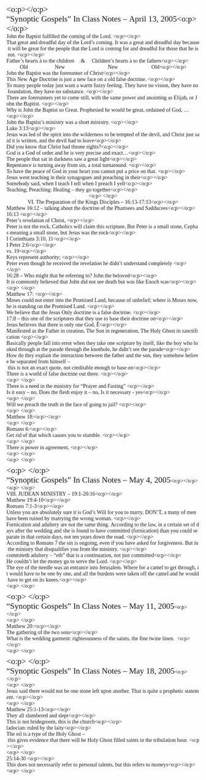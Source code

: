 <html xmlns:o="urn:schemas-microsoft-com:office:office" xmlns:w="urn:schemas-microsoft-com:office:word" xmlns="http://www.w3.org/TR/REC-html40"><head><meta http-equiv=Content-Type  content="text/html; charset=utf-8" ><title>VIII</title><!--[if gte mso 9]><xml><w:WordDocument><w:BrowserLevel>MicrosoftInternetExplorer4</w:BrowserLevel><w:DisplayHorizontalDrawingGridEvery>0</w:DisplayHorizontalDrawingGridEvery><w:DisplayVerticalDrawingGridEvery>2</w:DisplayVerticalDrawingGridEvery><w:DocumentKind>DocumentNotSpecified</w:DocumentKind><w:DrawingGridVerticalSpacing>7.8</w:DrawingGridVerticalSpacing><w:View>Web</w:View><w:Compatibility><w:DontGrowAutofit/><w:BalanceSingleByteDoubleByteWidth/><w:DoNotExpandShiftReturn/></w:Compatibility><w:Zoom>2</w:Zoom></w:WordDocument></xml><![endif]--><!--[if gte mso 9]><xml><w:LatentStyles DefLockedState="false"  DefUnhideWhenUsed="true"  DefSemiHidden="true"  DefQFormat="false"  DefPriority="99"  LatentStyleCount="156" ><w:LsdException Locked="false"  Priority="0"  SemiHidden="false"  UnhideWhenUsed="false"  QFormat="true"  Name="Normal" ></w:LsdException><w:LsdException Locked="false"  Priority="9"  SemiHidden="false"  UnhideWhenUsed="false"  QFormat="true"  Name="heading 1" ></w:LsdException><w:LsdException Locked="false"  Priority="9"  QFormat="true"  Name="heading 2" ></w:LsdException><w:LsdException Locked="false"  Priority="9"  QFormat="true"  Name="heading 3" ></w:LsdException><w:LsdException Locked="false"  Priority="9"  QFormat="true"  Name="heading 4" ></w:LsdException><w:LsdException Locked="false"  Priority="9"  QFormat="true"  Name="heading 5" ></w:LsdException><w:LsdException Locked="false"  Priority="9"  QFormat="true"  Name="heading 6" ></w:LsdException><w:LsdException Locked="false"  Priority="9"  QFormat="true"  Name="heading 7" ></w:LsdException><w:LsdException Locked="false"  Priority="9"  QFormat="true"  Name="heading 8" ></w:LsdException><w:LsdException Locked="false"  Priority="9"  QFormat="true"  Name="heading 9" ></w:LsdException><w:LsdException Locked="false"  Priority="0"  Name="index 1" ></w:LsdException><w:LsdException Locked="false"  Priority="0"  Name="index 2" ></w:LsdException><w:LsdException Locked="false"  Priority="0"  Name="index 3" ></w:LsdException><w:LsdException Locked="false"  Priority="0"  Name="index 4" ></w:LsdException><w:LsdException Locked="false"  Priority="0"  Name="index 5" ></w:LsdException><w:LsdException Locked="false"  Priority="0"  Name="index 6" ></w:LsdException><w:LsdException Locked="false"  Priority="0"  Name="index 7" ></w:LsdException><w:LsdException Locked="false"  Priority="0"  Name="index 8" ></w:LsdException><w:LsdException Locked="false"  Priority="0"  Name="index 9" ></w:LsdException><w:LsdException Locked="false"  Priority="39"  Name="toc 1" ></w:LsdException><w:LsdException Locked="false"  Priority="39"  Name="toc 2" ></w:LsdException><w:LsdException Locked="false"  Priority="39"  Name="toc 3" ></w:LsdException><w:LsdException Locked="false"  Priority="39"  Name="toc 4" ></w:LsdException><w:LsdException Locked="false"  Priority="39"  Name="toc 5" ></w:LsdException><w:LsdException Locked="false"  Priority="39"  Name="toc 6" ></w:LsdException><w:LsdException Locked="false"  Priority="39"  Name="toc 7" ></w:LsdException><w:LsdException Locked="false"  Priority="39"  Name="toc 8" ></w:LsdException><w:LsdException Locked="false"  Priority="39"  Name="toc 9" ></w:LsdException><w:LsdException Locked="false"  Priority="0"  Name="Normal Indent" ></w:LsdException><w:LsdException Locked="false"  Priority="0"  Name="footnote text" ></w:LsdException><w:LsdException Locked="false"  Priority="0"  Name="annotation text" ></w:LsdException><w:LsdException Locked="false"  Priority="0"  Name="header" ></w:LsdException><w:LsdException Locked="false"  Priority="0"  Name="footer" ></w:LsdException><w:LsdException Locked="false"  Priority="0"  Name="index heading" ></w:LsdException><w:LsdException Locked="false"  Priority="35"  QFormat="true"  Name="caption" ></w:LsdException><w:LsdException Locked="false"  Priority="0"  Name="table of figures" ></w:LsdException><w:LsdException Locked="false"  Priority="0"  Name="envelope address" ></w:LsdException><w:LsdException Locked="false"  Priority="0"  Name="envelope return" ></w:LsdException><w:LsdException Locked="false"  Priority="0"  Name="footnote reference" ></w:LsdException><w:LsdException Locked="false"  Priority="0"  Name="annotation reference" ></w:LsdException><w:LsdException Locked="false"  Priority="0"  Name="line number" ></w:LsdException><w:LsdException Locked="false"  Priority="0"  Name="page number" ></w:LsdException><w:LsdException Locked="false"  Priority="0"  Name="endnote reference" ></w:LsdException><w:LsdException Locked="false"  Priority="0"  Name="endnote text" ></w:LsdException><w:LsdException Locked="false"  Priority="0"  Name="table of authorities" ></w:LsdException><w:LsdException Locked="false"  Priority="0"  Name="macro" ></w:LsdException><w:LsdException Locked="false"  Priority="0"  Name="toa heading" ></w:LsdException><w:LsdException Locked="false"  Priority="0"  Name="List" ></w:LsdException><w:LsdException Locked="false"  Priority="0"  Name="List Bullet" ></w:LsdException><w:LsdException Locked="false"  Priority="0"  Name="List Number" ></w:LsdException><w:LsdException Locked="false"  Priority="0"  Name="List 2" ></w:LsdException><w:LsdException Locked="false"  Priority="0"  Name="List 3" ></w:LsdException><w:LsdException Locked="false"  Priority="0"  Name="List 4" ></w:LsdException><w:LsdException Locked="false"  Priority="0"  Name="List 5" ></w:LsdException><w:LsdException Locked="false"  Priority="0"  Name="List Bullet 2" ></w:LsdException><w:LsdException Locked="false"  Priority="0"  Name="List Bullet 3" ></w:LsdException><w:LsdException Locked="false"  Priority="0"  Name="List Bullet 4" ></w:LsdException><w:LsdException Locked="false"  Priority="0"  Name="List Bullet 5" ></w:LsdException><w:LsdException Locked="false"  Priority="0"  Name="List Number 2" ></w:LsdException><w:LsdException Locked="false"  Priority="0"  Name="List Number 3" ></w:LsdException><w:LsdException Locked="false"  Priority="0"  Name="List Number 4" ></w:LsdException><w:LsdException Locked="false"  Priority="0"  Name="List Number 5" ></w:LsdException><w:LsdException Locked="false"  Priority="10"  SemiHidden="false"  UnhideWhenUsed="false"  QFormat="true"  Name="Title" ></w:LsdException><w:LsdException Locked="false"  Priority="0"  Name="Closing" ></w:LsdException><w:LsdException Locked="false"  Priority="0"  Name="Signature" ></w:LsdException><w:LsdException Locked="false"  Priority="1"  Name="Default Paragraph Font" ></w:LsdException><w:LsdException Locked="false"  Priority="0"  Name="Body Text" ></w:LsdException><w:LsdException Locked="false"  Priority="0"  Name="Body Text Indent" ></w:LsdException><w:LsdException Locked="false"  Priority="0"  Name="List Continue" ></w:LsdException><w:LsdException Locked="false"  Priority="0"  Name="List Continue 2" ></w:LsdException><w:LsdException Locked="false"  Priority="0"  Name="List Continue 3" ></w:LsdException><w:LsdException Locked="false"  Priority="0"  Name="List Continue 4" ></w:LsdException><w:LsdException Locked="false"  Priority="0"  Name="List Continue 5" ></w:LsdException><w:LsdException Locked="false"  Priority="0"  Name="Message Header" ></w:LsdException><w:LsdException Locked="false"  Priority="11"  SemiHidden="false"  UnhideWhenUsed="false"  QFormat="true"  Name="Subtitle" ></w:LsdException><w:LsdException Locked="false"  Priority="0"  Name="Salutation" ></w:LsdException><w:LsdException Locked="false"  Priority="0"  Name="Date" ></w:LsdException><w:LsdException Locked="false"  Priority="0"  Name="Body Text First Indent" ></w:LsdException><w:LsdException Locked="false"  Priority="0"  Name="Body Text First Indent 2" ></w:LsdException><w:LsdException Locked="false"  Priority="0"  Name="Note Heading" ></w:LsdException><w:LsdException Locked="false"  Priority="0"  Name="Body Text 2" ></w:LsdException><w:LsdException Locked="false"  Priority="0"  Name="Body Text 3" ></w:LsdException><w:LsdException Locked="false"  Priority="0"  Name="Body Text Indent 2" ></w:LsdException><w:LsdException Locked="false"  Priority="0"  Name="Body Text Indent 3" ></w:LsdException><w:LsdException Locked="false"  Priority="0"  Name="Block Text" ></w:LsdException><w:LsdException Locked="false"  Priority="0"  Name="Hyperlink" ></w:LsdException><w:LsdException Locked="false"  Priority="0"  Name="FollowedHyperlink" ></w:LsdException><w:LsdException Locked="false"  Priority="22"  SemiHidden="false"  UnhideWhenUsed="false"  QFormat="true"  Name="Strong" ></w:LsdException><w:LsdException Locked="false"  Priority="20"  SemiHidden="false"  UnhideWhenUsed="false"  QFormat="true"  Name="Emphasis" ></w:LsdException><w:LsdException Locked="false"  Priority="0"  Name="Document Map" ></w:LsdException><w:LsdException Locked="false"  Priority="0"  Name="Plain Text" ></w:LsdException><w:LsdException Locked="false"  Priority="0"  Name="E-mail Signature" ></w:LsdException><w:LsdException Locked="false"  Priority="0"  Name="Normal (Web)" ></w:LsdException><w:LsdException Locked="false"  Priority="0"  Name="HTML Acronym" ></w:LsdException><w:LsdException Locked="false"  Priority="0"  Name="HTML Address" ></w:LsdException><w:LsdException Locked="false"  Priority="0"  Name="HTML Cite" ></w:LsdException><w:LsdException Locked="false"  Priority="0"  Name="HTML Code" ></w:LsdException><w:LsdException Locked="false"  Priority="0"  Name="HTML Definition" ></w:LsdException><w:LsdException Locked="false"  Priority="0"  Name="HTML Keyboard" ></w:LsdException><w:LsdException Locked="false"  Priority="0"  Name="HTML Preformatted" ></w:LsdException><w:LsdException Locked="false"  Priority="0"  Name="HTML Sample" ></w:LsdException><w:LsdException Locked="false"  Priority="0"  Name="HTML Typewriter" ></w:LsdException><w:LsdException Locked="false"  Priority="0"  Name="HTML Variable" ></w:LsdException><w:LsdException Locked="false"  Priority="99"  Name="Normal Table" ></w:LsdException><w:LsdException Locked="false"  Priority="0"  Name="annotation subject" ></w:LsdException><w:LsdException Locked="false"  Priority="99"  Name="No List" ></w:LsdException><w:LsdException Locked="false"  Priority="0"  Name="Balloon Text" ></w:LsdException></w:LatentStyles></xml><![endif]--><style>
@font-face{
font-family:"Times New Roman";
}

@font-face{
font-family:"宋体";
}

@font-face{
font-family:"Wingdings";
}

@font-face{
font-family:"Lydian BT";
}

@list l0:level1{
mso-level-number-format:bullet;
mso-level-suffix:tab;
mso-level-text:"";
mso-level-tab-stop:18.0000pt;
mso-level-number-position:left;
margin-left:18.0000pt; text-indent:-18.0000pt; margin-bottom:0pt; margin-top:0pt; font-family:'Wingdings'; }

@list l1:level1{
mso-level-number-format:bullet;
mso-level-suffix:tab;
mso-level-text:"";
mso-level-tab-stop:39.0000pt;
mso-level-number-position:left;
margin-left:39.0000pt; text-indent:-18.0000pt; margin-bottom:0pt; margin-top:0pt; font-family:'Wingdings'; }

@list l2:level1{
mso-level-number-format:bullet;
mso-level-suffix:tab;
mso-level-text:"";
mso-level-tab-stop:60.0000pt;
mso-level-number-position:left;
margin-left:60.0000pt; text-indent:-18.0000pt; margin-bottom:0pt; margin-top:0pt; font-family:'Wingdings'; }

@list l3:level1{
mso-level-number-format:bullet;
mso-level-suffix:tab;
mso-level-text:"";
mso-level-tab-stop:81.0000pt;
mso-level-number-position:left;
margin-left:81.0000pt; text-indent:-18.0000pt; margin-bottom:0pt; margin-top:0pt; font-family:'Wingdings'; }

@list l4:level1{
mso-level-number-format:bullet;
mso-level-suffix:tab;
mso-level-text:"";
mso-level-tab-stop:102.0000pt;
mso-level-number-position:left;
margin-left:102.0000pt; text-indent:-18.0000pt; margin-bottom:0pt; margin-top:0pt; font-family:'Wingdings'; }

@list l5:level1{
mso-level-number-format:decimal;
mso-level-suffix:tab;
mso-level-text:"%1.";
mso-level-tab-stop:18.0000pt;
mso-level-number-position:left;
margin-left:18.0000pt; text-indent:-18.0000pt; margin-bottom:0pt; margin-top:0pt; font-family:'Times New Roman'; }

@list l6:level1{
mso-level-number-format:decimal;
mso-level-suffix:tab;
mso-level-text:"%1.";
mso-level-tab-stop:39.0000pt;
mso-level-number-position:left;
margin-left:39.0000pt; text-indent:-18.0000pt; margin-bottom:0pt; margin-top:0pt; font-family:'Times New Roman'; }

@list l7:level1{
mso-level-number-format:decimal;
mso-level-suffix:tab;
mso-level-text:"%1.";
mso-level-tab-stop:60.0000pt;
mso-level-number-position:left;
margin-left:60.0000pt; text-indent:-18.0000pt; margin-bottom:0pt; margin-top:0pt; font-family:'Times New Roman'; }

@list l8:level1{
mso-level-number-format:decimal;
mso-level-suffix:tab;
mso-level-text:"%1.";
mso-level-tab-stop:81.0000pt;
mso-level-number-position:left;
margin-left:81.0000pt; text-indent:-18.0000pt; margin-bottom:0pt; margin-top:0pt; font-family:'Times New Roman'; }

@list l9:level1{
mso-level-number-format:decimal;
mso-level-suffix:tab;
mso-level-text:"%1.";
mso-level-tab-stop:102.0000pt;
mso-level-number-position:left;
margin-left:102.0000pt; text-indent:-18.0000pt; margin-bottom:0pt; margin-top:0pt; font-family:'Times New Roman'; }

p.p0{
margin:0pt;
margin-bottom:0.0001pt;
margin-bottom:0pt;
margin-top:0pt;
layout-grid-mode:char; word-break:simple;
vertical-align:;
font-family:'Times New Roman'; }

span.10{
font-family:'Times New Roman'; }
@page{mso-page-border-surround-header:no;
	mso-page-border-surround-footer:no;}@page Section0{
margin-top:72.0000pt;
margin-bottom:72.0000pt;
margin-left:90.0000pt;
margin-right:90.0000pt;
size:612.0000pt 792.0000pt;
}
div.Section0{page:Section0;}</style></head><body style="tab-interval:36pt; " ><!--StartFragment--><div class="Section0" ><p class=p0  style="margin-bottom:0pt; margin-top:0pt; " ><img width="820"  height="7"  src="in class notes 2.files/in class notes 20.png" ><span style="mso-spacerun:'yes'; font-size:16.0000pt; font-family:'Lydian BT'; " ><o:p></o:p></span></p><p class=p0  style="margin-bottom:0pt; margin-top:0pt; " ><span style="mso-spacerun:'yes'; font-size:16.0000pt; font-family:'Lydian BT'; " >&#8220;Synoptic&nbsp;Gospels&#8221;&nbsp;In&nbsp;Class&nbsp;Notes&nbsp;&#8211;&nbsp;April&nbsp;13,&nbsp;2005</span><span style="mso-spacerun:'yes'; font-size:16.0000pt; font-family:'Lydian BT'; " ><o:p></o:p></span></p><p class=p0  style="margin-bottom:0pt; margin-top:0pt; " ><span style="mso-spacerun:'yes'; font-family:'Times New Roman'; " >John&nbsp;the&nbsp;Baptist&nbsp;fulfilled&nbsp;the&nbsp;coming&nbsp;of&nbsp;the&nbsp;Lord.&nbsp;</span><span style="mso-spacerun:'yes'; font-family:'Times New Roman'; " ><o:p></o:p></span></p><p class=p0  style="margin-bottom:0pt; margin-top:0pt; " ><span style="mso-spacerun:'yes'; font-family:'Times New Roman'; " >That&nbsp;great&nbsp;and&nbsp;dreadful&nbsp;day&nbsp;of&nbsp;the&nbsp;Lord&#8217;s&nbsp;coming.&nbsp;It&nbsp;was&nbsp;a&nbsp;great&nbsp;and&nbsp;dreadful&nbsp;day&nbsp;because&nbsp;it&nbsp;will&nbsp;be&nbsp;great&nbsp;for&nbsp;the&nbsp;people&nbsp;that&nbsp;the&nbsp;Lord&nbsp;is&nbsp;coming&nbsp;for&nbsp;and&nbsp;dreadful&nbsp;for&nbsp;those&nbsp;that&nbsp;he&nbsp;is&nbsp;not.&nbsp;</span><span style="mso-spacerun:'yes'; font-family:'Times New Roman'; " ><o:p></o:p></span></p><p class=p0  style="margin-bottom:0pt; margin-top:0pt; " ><span style="mso-spacerun:'yes'; font-family:'Times New Roman'; " >Father&#8217;s&nbsp;hearts&nbsp;&#224;&nbsp;to&nbsp;the&nbsp;children&nbsp;&nbsp;&nbsp;&nbsp;&nbsp;&&nbsp;&nbsp;&nbsp;&nbsp;&nbsp;Children&#8217;s&nbsp;hearts&nbsp;&#224;&nbsp;to&nbsp;the&nbsp;fathers</span><span style="mso-spacerun:'yes'; font-family:'Times New Roman'; " ><o:p></o:p></span></p><p class=p0  style="margin-bottom:0pt; margin-top:0pt; " ><span style="mso-spacerun:'yes'; font-family:'Times New Roman'; " >&nbsp;&nbsp;&nbsp;&nbsp;&nbsp;&nbsp;&nbsp;&nbsp;&nbsp;&nbsp;Old&nbsp;&nbsp;&nbsp;&nbsp;&nbsp;&nbsp;&nbsp;&nbsp;&nbsp;&nbsp;&nbsp;&nbsp;&nbsp;&nbsp;&nbsp;&nbsp;&nbsp;&nbsp;&nbsp;&nbsp;New&nbsp;&nbsp;&nbsp;&nbsp;&nbsp;&nbsp;&nbsp;&nbsp;&nbsp;&nbsp;&nbsp;&nbsp;&nbsp;&nbsp;&nbsp;&nbsp;&nbsp;&nbsp;&nbsp;&nbsp;&nbsp;&nbsp;&nbsp;&nbsp;&nbsp;&nbsp;&nbsp;&nbsp;&nbsp;&nbsp;&nbsp;&nbsp;New&nbsp;&nbsp;&nbsp;&nbsp;&nbsp;&nbsp;&nbsp;&nbsp;&nbsp;&nbsp;&nbsp;&nbsp;&nbsp;&nbsp;&nbsp;&nbsp;&nbsp;&nbsp;&nbsp;&nbsp;&nbsp;&nbsp;&nbsp;&nbsp;&nbsp;Old</span><span style="mso-spacerun:'yes'; font-family:'Times New Roman'; " ><o:p></o:p></span></p><p class=p0  style="margin-bottom:0pt; margin-top:0pt; " ><span style="mso-spacerun:'yes'; font-family:'Times New Roman'; " >John&nbsp;the&nbsp;Baptist&nbsp;was&nbsp;the&nbsp;forerunner&nbsp;of&nbsp;Christ</span><span style="mso-spacerun:'yes'; font-family:'Times New Roman'; " ><o:p></o:p></span></p><p class=p0  style="margin-bottom:0pt; margin-top:0pt; " ><span style="mso-spacerun:'yes'; font-family:'Times New Roman'; " >This&nbsp;New&nbsp;Age&nbsp;Doctrine&nbsp;is&nbsp;just&nbsp;a&nbsp;new&nbsp;face&nbsp;on&nbsp;a&nbsp;old&nbsp;false&nbsp;doctrine.&nbsp;</span><span style="mso-spacerun:'yes'; font-family:'Times New Roman'; " ><o:p></o:p></span></p><p class=p0  style="margin-bottom:0pt; margin-top:0pt; " ><span style="mso-spacerun:'yes'; font-family:'Times New Roman'; " >To&nbsp;many&nbsp;people&nbsp;today&nbsp;just&nbsp;want&nbsp;a&nbsp;warm&nbsp;fuzzy&nbsp;feeling.&nbsp;They&nbsp;have&nbsp;no&nbsp;vision,&nbsp;they&nbsp;have&nbsp;no&nbsp;foundation,&nbsp;they&nbsp;have&nbsp;no&nbsp;substance.&nbsp;</span><span style="mso-spacerun:'yes'; font-family:'Times New Roman'; " ><o:p></o:p></span></p><p class=p0  style="margin-bottom:0pt; margin-top:0pt; " ><span style="mso-spacerun:'yes'; font-family:'Times New Roman'; " >There&nbsp;are&nbsp;forerunners&nbsp;yet&nbsp;to&nbsp;come&nbsp;still,&nbsp;with&nbsp;the&nbsp;same&nbsp;power&nbsp;and&nbsp;anointing&nbsp;as&nbsp;Elijah,&nbsp;or&nbsp;John&nbsp;the&nbsp;Baptist.&nbsp;</span><span style="mso-spacerun:'yes'; font-family:'Times New Roman'; " ><o:p></o:p></span></p><p class=p0  style="margin-bottom:0pt; margin-top:0pt; " ><span style="mso-spacerun:'yes'; font-family:'Times New Roman'; " >Why&nbsp;is&nbsp;John&nbsp;the&nbsp;Baptist&nbsp;so&nbsp;Great.&nbsp;Prophesied&nbsp;he&nbsp;would&nbsp;be&nbsp;great,&nbsp;ordained&nbsp;of&nbsp;God,&nbsp;&#8230;</span><span style="mso-spacerun:'yes'; font-family:'Times New Roman'; " ><o:p></o:p></span></p><p class=p0  style="margin-bottom:0pt; margin-top:0pt; " ><span style="mso-spacerun:'yes'; font-family:'Times New Roman'; " >John&nbsp;the&nbsp;Baptist&#8217;s&nbsp;ministry&nbsp;was&nbsp;a&nbsp;short&nbsp;ministry.&nbsp;</span><span style="mso-spacerun:'yes'; font-family:'Times New Roman'; " ><o:p></o:p></span></p><p class=p0  style="margin-bottom:0pt; margin-top:0pt; " ><span style="mso-spacerun:'yes'; font-family:'Times New Roman'; " >Luke&nbsp;3:13</span><span style="mso-spacerun:'yes'; font-family:'Times New Roman'; " ><o:p></o:p></span></p><p class=p0  style="margin-bottom:0pt; margin-top:0pt; " ><span style="mso-spacerun:'yes'; font-family:'Times New Roman'; " >Jesus&nbsp;was&nbsp;led&nbsp;of&nbsp;the&nbsp;spirit&nbsp;into&nbsp;the&nbsp;wilderness&nbsp;to&nbsp;be&nbsp;tempted&nbsp;of&nbsp;the&nbsp;devil,&nbsp;and&nbsp;Christ&nbsp;just&nbsp;said&nbsp;it&nbsp;is&nbsp;written,&nbsp;and&nbsp;the&nbsp;devil&nbsp;had&nbsp;to&nbsp;leave</span><span style="mso-spacerun:'yes'; font-family:'Times New Roman'; " ><o:p></o:p></span></p><p class=p0  style="margin-bottom:0pt; margin-top:0pt; " ><span style="mso-spacerun:'yes'; font-family:'Times New Roman'; " >Did&nbsp;you&nbsp;know&nbsp;that&nbsp;Christ&nbsp;had&nbsp;throne&nbsp;rights?</span><span style="mso-spacerun:'yes'; font-family:'Times New Roman'; " ><o:p></o:p></span></p><p class=p0  style="margin-bottom:0pt; margin-top:0pt; " ><span style="mso-spacerun:'yes'; font-family:'Times New Roman'; " >God&nbsp;is&nbsp;a&nbsp;God&nbsp;of&nbsp;order&nbsp;and&nbsp;he&nbsp;is&nbsp;very&nbsp;precise&nbsp;and&nbsp;exact&#8230;</span><span style="mso-spacerun:'yes'; font-family:'Times New Roman'; " ><o:p></o:p></span></p><p class=p0  style="margin-bottom:0pt; margin-top:0pt; " ><span style="mso-spacerun:'yes'; font-family:'Times New Roman'; " >The&nbsp;people&nbsp;that&nbsp;sat&nbsp;in&nbsp;darkness&nbsp;saw&nbsp;a&nbsp;great&nbsp;light</span><span style="mso-spacerun:'yes'; font-family:'Times New Roman'; " ><o:p></o:p></span></p><p class=p0  style="margin-bottom:0pt; margin-top:0pt; " ><span style="mso-spacerun:'yes'; font-family:'Times New Roman'; " >Repentance&nbsp;is&nbsp;turning&nbsp;away&nbsp;from&nbsp;sin,&nbsp;a&nbsp;total&nbsp;turnaround.&nbsp;</span><span style="mso-spacerun:'yes'; font-family:'Times New Roman'; " ><o:p></o:p></span></p><p class=p0  style="margin-bottom:0pt; margin-top:0pt; " ><span style="mso-spacerun:'yes'; font-family:'Times New Roman'; " >To&nbsp;have&nbsp;the&nbsp;peace&nbsp;of&nbsp;God&nbsp;in&nbsp;your&nbsp;heart&nbsp;you&nbsp;cannot&nbsp;put&nbsp;a&nbsp;price&nbsp;on&nbsp;that.&nbsp;</span><span style="mso-spacerun:'yes'; font-family:'Times New Roman'; " ><o:p></o:p></span></p><p class=p0  style="margin-bottom:0pt; margin-top:0pt; " ><span style="mso-spacerun:'yes'; font-family:'Times New Roman'; " >Jesus&nbsp;went&nbsp;teaching&nbsp;in&nbsp;their&nbsp;synagogues&nbsp;and&nbsp;preaching&nbsp;in&nbsp;their</span><span style="mso-spacerun:'yes'; font-family:'Times New Roman'; " ><o:p></o:p></span></p><p class=p0  style="margin-bottom:0pt; margin-top:0pt; " ><span style="mso-spacerun:'yes'; font-family:'Times New Roman'; " >Somebody&nbsp;said,&nbsp;when&nbsp;I&nbsp;teach&nbsp;I&nbsp;tell&nbsp;when&nbsp;I&nbsp;preach&nbsp;I&nbsp;yell</span><span style="mso-spacerun:'yes'; font-family:'Times New Roman'; " ><o:p></o:p></span></p><p class=p0  style="margin-bottom:0pt; margin-top:0pt; " ><span style="mso-spacerun:'yes'; font-family:'Times New Roman'; " >Teaching;&nbsp;Preaching:&nbsp;Healing&nbsp;&#8211;&nbsp;they&nbsp;go&nbsp;together</span><span style="mso-spacerun:'yes'; font-family:'Times New Roman'; " ><o:p></o:p></span></p><p class=p0  style="margin-bottom:0pt; margin-top:0pt; text-align:center; " ><span style="mso-spacerun:'yes'; font-family:'Times New Roman'; " ><o:p>&nbsp;</o:p></span></p><p class=p0  style="margin-bottom:0pt; margin-top:0pt; text-align:center; " ><span style="mso-spacerun:'yes'; font-family:'Times New Roman'; " >VI.&nbsp;The&nbsp;Preparation&nbsp;of&nbsp;the&nbsp;Kings&nbsp;Disciples&nbsp;&#8211;&nbsp;16:13-17:13</span><span style="mso-spacerun:'yes'; font-family:'Times New Roman'; " ><o:p></o:p></span></p><p class=p0  style="margin-bottom:0pt; margin-top:0pt; " ><span style="mso-spacerun:'yes'; font-family:'Times New Roman'; " >Matthew&nbsp;16:12&nbsp;&#8211;&nbsp;talking&nbsp;about&nbsp;the&nbsp;doctrine&nbsp;of&nbsp;the&nbsp;Pharisees&nbsp;and&nbsp;Sadducees</span><span style="mso-spacerun:'yes'; font-family:'Times New Roman'; " ><o:p></o:p></span></p><p class=p0  style="margin-bottom:0pt; margin-top:0pt; " ><span style="mso-spacerun:'yes'; font-family:'Times New Roman'; " >16:13&nbsp;</span><span style="mso-spacerun:'yes'; font-family:'Times New Roman'; " ><o:p></o:p></span></p><p class=p0  style="margin-bottom:0pt; margin-top:0pt; " ><span style="mso-spacerun:'yes'; font-family:'Times New Roman'; " >Peter&#8217;s&nbsp;revelation&nbsp;of&nbsp;Christ,&nbsp;</span><span style="mso-spacerun:'yes'; font-family:'Times New Roman'; " ><o:p></o:p></span></p><p class=p0  style="margin-bottom:0pt; margin-top:0pt; " ><span style="mso-spacerun:'yes'; font-family:'Times New Roman'; " >Peter&nbsp;is&nbsp;not&nbsp;the&nbsp;rock,&nbsp;Catholics&nbsp;will&nbsp;claim&nbsp;this&nbsp;scripture,&nbsp;But&nbsp;Peter&nbsp;is&nbsp;a&nbsp;small&nbsp;stone,&nbsp;Cephas&nbsp;meaning&nbsp;a&nbsp;small&nbsp;stone,&nbsp;but&nbsp;Jesus&nbsp;was&nbsp;the&nbsp;rock</span><span style="mso-spacerun:'yes'; font-family:'Times New Roman'; " ><o:p></o:p></span></p><p class=p0  style="margin-bottom:0pt; margin-top:0pt; " ><span style="mso-spacerun:'yes'; font-family:'Times New Roman'; " >I&nbsp;Corinthians&nbsp;3:10,&nbsp;11</span><span style="mso-spacerun:'yes'; font-family:'Times New Roman'; " ><o:p></o:p></span></p><p class=p0  style="margin-bottom:0pt; margin-top:0pt; " ><span style="mso-spacerun:'yes'; font-family:'Times New Roman'; " >I&nbsp;Peter&nbsp;2:6</span><span style="mso-spacerun:'yes'; font-family:'Times New Roman'; " ><o:p></o:p></span></p><p class=p0  style="margin-bottom:0pt; margin-top:0pt; " ><span style="mso-spacerun:'yes'; font-family:'Times New Roman'; " >vs.&nbsp;19</span><span style="mso-spacerun:'yes'; font-family:'Times New Roman'; " ><o:p></o:p></span></p><p class=p0  style="margin-bottom:0pt; margin-top:0pt; " ><span style="mso-spacerun:'yes'; font-family:'Times New Roman'; " >Keys&nbsp;represent&nbsp;authority;&nbsp;</span><span style="mso-spacerun:'yes'; font-family:'Times New Roman'; " ><o:p></o:p></span></p><p class=p0  style="margin-bottom:0pt; margin-top:0pt; " ><span style="mso-spacerun:'yes'; font-family:'Times New Roman'; " >Peter&nbsp;even&nbsp;though&nbsp;he&nbsp;received&nbsp;the&nbsp;revelation&nbsp;he&nbsp;didn&#8217;t&nbsp;understand&nbsp;completely&nbsp;</span><span style="mso-spacerun:'yes'; font-family:'Times New Roman'; " ><o:p></o:p></span></p><p class=p0  style="margin-bottom:0pt; margin-top:0pt; " ><span style="mso-spacerun:'yes'; font-family:'Times New Roman'; " >16:28&nbsp;&#8211;&nbsp;Who&nbsp;might&nbsp;that&nbsp;be&nbsp;referring&nbsp;to?&nbsp;John&nbsp;the&nbsp;beloved</span><span style="mso-spacerun:'yes'; font-family:'Times New Roman'; " ><o:p></o:p></span></p><p class=p0  style="margin-bottom:0pt; margin-top:0pt; " ><span style="mso-spacerun:'yes'; font-family:'Times New Roman'; " >It&nbsp;is&nbsp;commonly&nbsp;believed&nbsp;that&nbsp;John&nbsp;did&nbsp;not&nbsp;see&nbsp;death&nbsp;but&nbsp;was&nbsp;like&nbsp;Enoch&nbsp;was</span><span style="mso-spacerun:'yes'; font-family:'Times New Roman'; " ><o:p></o:p></span></p><p class=p0  style="margin-bottom:0pt; margin-top:0pt; " ><span style="mso-spacerun:'yes'; font-family:'Times New Roman'; " ><o:p>&nbsp;</o:p></span></p><p class=p0  style="margin-bottom:0pt; margin-top:0pt; " ><span style="mso-spacerun:'yes'; font-family:'Times New Roman'; " >Matthew&nbsp;17:&nbsp;</span><span style="mso-spacerun:'yes'; font-family:'Times New Roman'; " ><o:p></o:p></span></p><p class=p0  style="margin-bottom:0pt; margin-top:0pt; " ><span style="mso-spacerun:'yes'; font-family:'Times New Roman'; " >Moses&nbsp;could&nbsp;not&nbsp;enter&nbsp;into&nbsp;the&nbsp;Promised&nbsp;Land,&nbsp;because&nbsp;of&nbsp;unbelief;&nbsp;where&nbsp;is&nbsp;Moses&nbsp;now,&nbsp;he&nbsp;is&nbsp;standing&nbsp;on&nbsp;the&nbsp;Promised&nbsp;Land.&nbsp;</span><span style="mso-spacerun:'yes'; font-family:'Times New Roman'; " ><o:p></o:p></span></p><p class=p0  style="margin-bottom:0pt; margin-top:0pt; " ><span style="mso-spacerun:'yes'; font-family:'Times New Roman'; " >We&nbsp;believe&nbsp;that&nbsp;the&nbsp;Jesus&nbsp;Only&nbsp;doctrine&nbsp;is&nbsp;a&nbsp;false&nbsp;doctrine.&nbsp;</span><span style="mso-spacerun:'yes'; font-family:'Times New Roman'; " ><o:p></o:p></span></p><p class=p0  style="margin-bottom:0pt; margin-top:0pt; " ><span style="mso-spacerun:'yes'; font-family:'Times New Roman'; " >17:8&nbsp;&#8211;&nbsp;this&nbsp;one&nbsp;of&nbsp;the&nbsp;scriptures&nbsp;that&nbsp;they&nbsp;use&nbsp;to&nbsp;base&nbsp;their&nbsp;doctrine&nbsp;on</span><span style="mso-spacerun:'yes'; font-family:'Times New Roman'; " ><o:p></o:p></span></p><p class=p0  style="margin-bottom:0pt; margin-top:0pt; " ><span style="mso-spacerun:'yes'; font-family:'Times New Roman'; " >Jesus&nbsp;believes&nbsp;that&nbsp;there&nbsp;is&nbsp;only&nbsp;one&nbsp;God,&nbsp;</span><span style="mso-spacerun:'yes'; font-family:'Wingdings'; " >&#202;</span><span style="mso-spacerun:'yes'; font-family:'Times New Roman'; " ><o:p></o:p></span></p><p class=p0  style="margin-bottom:0pt; margin-top:0pt; " ><span style="mso-spacerun:'yes'; font-family:'Times New Roman'; " >Manifested&nbsp;as&nbsp;the&nbsp;Father&nbsp;in&nbsp;creation,&nbsp;The&nbsp;Son&nbsp;in&nbsp;regeneration,&nbsp;The&nbsp;Holy&nbsp;Ghost&nbsp;in&nbsp;sanctification&nbsp;</span><span style="mso-spacerun:'yes'; font-family:'Times New Roman'; " ><o:p></o:p></span></p><p class=p0  style="margin-bottom:0pt; margin-top:0pt; " ><span style="mso-spacerun:'yes'; font-family:'Times New Roman'; " >Basically&nbsp;people&nbsp;fall&nbsp;into&nbsp;error&nbsp;when&nbsp;they&nbsp;take&nbsp;one&nbsp;scripture&nbsp;by&nbsp;itself,&nbsp;like&nbsp;the&nbsp;boy&nbsp;who&nbsp;looked&nbsp;through&nbsp;at&nbsp;the&nbsp;parade&nbsp;through&nbsp;the&nbsp;knothole,&nbsp;he&nbsp;didn&#8217;t&nbsp;see&nbsp;the&nbsp;parade</span><span style="mso-spacerun:'yes'; font-family:'Times New Roman'; " ><o:p></o:p></span></p><p class=p0  style="margin-bottom:0pt; margin-top:0pt; " ><span style="mso-spacerun:'yes'; font-family:'Times New Roman'; " >How&nbsp;do&nbsp;they&nbsp;explain&nbsp;the&nbsp;interaction&nbsp;between&nbsp;the&nbsp;father&nbsp;and&nbsp;the&nbsp;son,&nbsp;they&nbsp;somehow&nbsp;believe&nbsp;he&nbsp;separated&nbsp;from&nbsp;himself&nbsp;&#8211;&nbsp;this&nbsp;is&nbsp;not&nbsp;an&nbsp;exact&nbsp;quote,&nbsp;not&nbsp;creditable&nbsp;enough&nbsp;to&nbsp;base&nbsp;on</span><span style="mso-spacerun:'yes'; font-family:'Times New Roman'; " ><o:p></o:p></span></p><p class=p0  style="margin-bottom:0pt; margin-top:0pt; " ><span style="mso-spacerun:'yes'; font-family:'Times New Roman'; " >There&nbsp;is&nbsp;a&nbsp;world&nbsp;of&nbsp;false&nbsp;doctrine&nbsp;out&nbsp;there.&nbsp;</span><span style="mso-spacerun:'yes'; font-family:'Times New Roman'; " ><o:p></o:p></span></p><p class=p0  style="margin-bottom:0pt; margin-top:0pt; " ><span style="mso-spacerun:'yes'; font-family:'Times New Roman'; " ><o:p>&nbsp;</o:p></span></p><p class=p0  style="margin-bottom:0pt; margin-top:0pt; " ><span style="mso-spacerun:'yes'; font-family:'Times New Roman'; " >There&nbsp;is&nbsp;a&nbsp;need&nbsp;in&nbsp;the&nbsp;ministry&nbsp;for&nbsp;&#8220;Prayer&nbsp;and&nbsp;Fasting&#8221;&nbsp;</span><span style="mso-spacerun:'yes'; font-family:'Times New Roman'; " ><o:p></o:p></span></p><p class=p0  style="margin-bottom:0pt; margin-top:0pt; " ><span style="mso-spacerun:'yes'; font-family:'Times New Roman'; " >Is&nbsp;it&nbsp;easy&nbsp;&#8211;&nbsp;no,&nbsp;Does&nbsp;the&nbsp;flesh&nbsp;enjoy&nbsp;it&nbsp;&#8211;&nbsp;no,&nbsp;Is&nbsp;it&nbsp;necessary&nbsp;-&nbsp;yes</span><span style="mso-spacerun:'yes'; font-family:'Times New Roman'; " ><o:p></o:p></span></p><p class=p0  style="margin-bottom:0pt; margin-top:0pt; " ><span style="mso-spacerun:'yes'; font-family:'Times New Roman'; " ><o:p>&nbsp;</o:p></span></p><p class=p0  style="margin-bottom:0pt; margin-top:0pt; " ><span style="mso-spacerun:'yes'; font-family:'Times New Roman'; " >Will&nbsp;we&nbsp;preach&nbsp;the&nbsp;truth&nbsp;in&nbsp;the&nbsp;face&nbsp;of&nbsp;going&nbsp;to&nbsp;jail?&nbsp;</span><span style="mso-spacerun:'yes'; font-family:'Times New Roman'; " ><o:p></o:p></span></p><p class=p0  style="margin-bottom:0pt; margin-top:0pt; " ><span style="mso-spacerun:'yes'; font-family:'Times New Roman'; " ><o:p>&nbsp;</o:p></span></p><p class=p0  style="margin-bottom:0pt; margin-top:0pt; " ><span style="mso-spacerun:'yes'; font-family:'Times New Roman'; " >Matthew&nbsp;18:</span><span style="mso-spacerun:'yes'; font-family:'Times New Roman'; " ><o:p></o:p></span></p><p class=p0  style="margin-bottom:0pt; margin-top:0pt; " ><span style="mso-spacerun:'yes'; font-family:'Times New Roman'; " ><o:p>&nbsp;</o:p></span></p><p class=p0  style="margin-bottom:0pt; margin-top:0pt; " ><span style="mso-spacerun:'yes'; font-family:'Times New Roman'; " >Romans&nbsp;6:</span><span style="mso-spacerun:'yes'; font-family:'Times New Roman'; " ><o:p></o:p></span></p><p class=p0  style="margin-bottom:0pt; margin-top:0pt; " ><span style="mso-spacerun:'yes'; font-family:'Times New Roman'; " >Get&nbsp;rid&nbsp;of&nbsp;that&nbsp;which&nbsp;causes&nbsp;you&nbsp;to&nbsp;stumble.&nbsp;</span><span style="mso-spacerun:'yes'; font-family:'Times New Roman'; " ><o:p></o:p></span></p><p class=p0  style="margin-bottom:0pt; margin-top:0pt; " ><span style="mso-spacerun:'yes'; font-family:'Times New Roman'; " ><o:p>&nbsp;</o:p></span></p><p class=p0  style="margin-bottom:0pt; margin-top:0pt; " ><span style="mso-spacerun:'yes'; font-family:'Times New Roman'; " >There&nbsp;is&nbsp;power&nbsp;in&nbsp;agreement,&nbsp;</span><span style="mso-spacerun:'yes'; font-family:'Times New Roman'; " ><o:p></o:p></span></p><p class=p0  style="margin-bottom:0pt; margin-top:0pt; " ><span style="mso-spacerun:'yes'; font-family:'Times New Roman'; " ><o:p>&nbsp;</o:p></span></p><p class=p0  style="margin-bottom:0pt; margin-top:0pt; " ><span style="mso-spacerun:'yes'; font-family:'Times New Roman'; " ><o:p>&nbsp;</o:p></span></p><p class=p0  style="margin-bottom:0pt; margin-top:0pt; " ><img width="820"  height="7"  src="in class notes 2.files/in class notes 23235.png" ><span style="mso-spacerun:'yes'; font-size:16.0000pt; font-family:'Lydian BT'; " ><o:p>&nbsp;</o:p></span></p><p class=p0  style="margin-bottom:0pt; margin-top:0pt; " ><span style="mso-spacerun:'yes'; font-size:16.0000pt; font-family:'Lydian BT'; " >&#8220;Synoptic&nbsp;Gospels&#8221;&nbsp;In&nbsp;Class&nbsp;Notes&nbsp;&#8211;&nbsp;May&nbsp;4,&nbsp;2005</span><span style="mso-spacerun:'yes'; font-family:'Times New Roman'; " ><o:p></o:p></span></p><p class=p0  style="margin-bottom:0pt; margin-top:0pt; " ><span style="mso-spacerun:'yes'; font-family:'Times New Roman'; " ><o:p>&nbsp;</o:p></span></p><p class=p0  style="margin-bottom:0pt; margin-top:0pt; " ><span style="mso-spacerun:'yes'; font-family:'Times New Roman'; " >VIII.&nbsp;JUDEAN&nbsp;MINISTRY&nbsp;&#8211;&nbsp;19:1-20:16</span><span style="mso-spacerun:'yes'; font-family:'Times New Roman'; " ><o:p></o:p></span></p><p class=p0  style="margin-bottom:0pt; margin-top:0pt; " ><span style="mso-spacerun:'yes'; font-family:'Times New Roman'; " >Matthew&nbsp;19:4-10</span><span style="mso-spacerun:'yes'; font-family:'Times New Roman'; " ><o:p></o:p></span></p><p class=p0  style="margin-bottom:0pt; margin-top:0pt; " ><span style="mso-spacerun:'yes'; font-family:'Times New Roman'; " >Romans&nbsp;7:1-3</span><span style="mso-spacerun:'yes'; font-family:'Times New Roman'; " ><o:p></o:p></span></p><p class=p0  style="margin-bottom:0pt; margin-top:0pt; " ><span style="mso-spacerun:'yes'; font-family:'Times New Roman'; " >Unless&nbsp;you&nbsp;are&nbsp;absolutely&nbsp;sure&nbsp;it&nbsp;is&nbsp;God&#8217;s&nbsp;Will&nbsp;for&nbsp;you&nbsp;to&nbsp;marry,&nbsp;DON&#8217;T,&nbsp;a&nbsp;many&nbsp;of&nbsp;men&nbsp;have&nbsp;been&nbsp;ruined&nbsp;by&nbsp;marrying&nbsp;the&nbsp;wrong&nbsp;woman.&nbsp;</span><span style="mso-spacerun:'yes'; font-family:'Times New Roman'; " ><o:p></o:p></span></p><p class=p0  style="margin-bottom:0pt; margin-top:0pt; " ><span style="mso-spacerun:'yes'; font-family:'Times New Roman'; " >Fornication&nbsp;and&nbsp;adultery&nbsp;are&nbsp;not&nbsp;the&nbsp;same&nbsp;thing.&nbsp;According&nbsp;to&nbsp;the&nbsp;law,&nbsp;in&nbsp;a&nbsp;certain&nbsp;set&nbsp;of&nbsp;days&nbsp;after&nbsp;the&nbsp;wedding&nbsp;and&nbsp;she&nbsp;is&nbsp;found&nbsp;to&nbsp;have&nbsp;committed&nbsp;(fornication)&nbsp;than&nbsp;you&nbsp;could&nbsp;separate&nbsp;in&nbsp;that&nbsp;certain&nbsp;days,&nbsp;not&nbsp;ten&nbsp;years&nbsp;down&nbsp;the&nbsp;road.&nbsp;</span><span style="mso-spacerun:'yes'; font-family:'Times New Roman'; " ><o:p></o:p></span></p><p class=p0  style="margin-bottom:0pt; margin-top:0pt; " ><span style="mso-spacerun:'yes'; font-family:'Times New Roman'; " >According&nbsp;to&nbsp;Romans&nbsp;7&nbsp;the&nbsp;sin&nbsp;is&nbsp;ongoing,&nbsp;even&nbsp;if&nbsp;you&nbsp;have&nbsp;asked&nbsp;for&nbsp;forgiveness.&nbsp;But&nbsp;in&nbsp;the&nbsp;ministry&nbsp;that&nbsp;disqualifies&nbsp;you&nbsp;from&nbsp;the&nbsp;ministry.&nbsp;</span><span style="mso-spacerun:'yes'; font-family:'Times New Roman'; " ><o:p></o:p></span></p><p class=p0  style="margin-bottom:0pt; margin-top:0pt; " ><span style="mso-spacerun:'yes'; font-family:'Times New Roman'; " >commiteth&nbsp;adultery&nbsp;&#8211;&nbsp;&#8220;eth&#8221;&nbsp;that&nbsp;is&nbsp;a&nbsp;continuation,&nbsp;not&nbsp;just&nbsp;committed</span><span style="mso-spacerun:'yes'; font-family:'Times New Roman'; " ><o:p></o:p></span></p><p class=p0  style="margin-bottom:0pt; margin-top:0pt; " ><span style="mso-spacerun:'yes'; font-family:'Times New Roman'; " >He&nbsp;couldn&#8217;t&nbsp;let&nbsp;the&nbsp;money&nbsp;go&nbsp;to&nbsp;serve&nbsp;the&nbsp;Lord.&nbsp;</span><span style="mso-spacerun:'yes'; font-family:'Times New Roman'; " ><o:p></o:p></span></p><p class=p0  style="margin-bottom:0pt; margin-top:0pt; " ><span style="mso-spacerun:'yes'; font-family:'Times New Roman'; " >The&nbsp;eye&nbsp;of&nbsp;the&nbsp;needle&nbsp;was&nbsp;an&nbsp;entrance&nbsp;into&nbsp;Jerusalem.&nbsp;Where&nbsp;for&nbsp;a&nbsp;camel&nbsp;to&nbsp;get&nbsp;through,&nbsp;it&nbsp;would&nbsp;have&nbsp;to&nbsp;be&nbsp;one&nbsp;by&nbsp;one,&nbsp;and&nbsp;all&nbsp;the&nbsp;burdens&nbsp;were&nbsp;taken&nbsp;off&nbsp;the&nbsp;camel&nbsp;and&nbsp;he&nbsp;would&nbsp;have&nbsp;to&nbsp;get&nbsp;on&nbsp;its&nbsp;knees.</span><span style="mso-spacerun:'yes'; font-family:'Times New Roman'; " ><o:p></o:p></span></p><p class=p0  style="margin-bottom:0pt; margin-top:0pt; " ><span style="mso-spacerun:'yes'; font-family:'Times New Roman'; " ><o:p>&nbsp;</o:p></span></p><p class=p0  style="margin-bottom:0pt; margin-top:0pt; " ><img width="820"  height="7"  src="in class notes 2.files/in class notes 24191.png" ><span style="mso-spacerun:'yes'; font-size:16.0000pt; font-family:'Lydian BT'; " ><o:p>&nbsp;</o:p></span></p><p class=p0  style="margin-bottom:0pt; margin-top:0pt; " ><span style="mso-spacerun:'yes'; font-size:16.0000pt; font-family:'Lydian BT'; " >&#8220;Synoptic&nbsp;Gospels&#8221;&nbsp;In&nbsp;Class&nbsp;Notes&nbsp;&#8211;&nbsp;May&nbsp;11,&nbsp;2005</span><span style="mso-spacerun:'yes'; font-family:'Times New Roman'; " ><o:p></o:p></span></p><p class=p0  style="margin-bottom:0pt; margin-top:0pt; " ><span style="mso-spacerun:'yes'; font-family:'Times New Roman'; " ><o:p>&nbsp;</o:p></span></p><p class=p0  style="margin-bottom:0pt; margin-top:0pt; " ><span style="mso-spacerun:'yes'; font-family:'Times New Roman'; " >Matthew&nbsp;20:</span><span style="mso-spacerun:'yes'; font-family:'Times New Roman'; " ><o:p></o:p></span></p><p class=p0  style="margin-bottom:0pt; margin-top:0pt; " ><span style="mso-spacerun:'yes'; font-family:'Times New Roman'; " >The&nbsp;gathering&nbsp;of&nbsp;the&nbsp;two&nbsp;sons</span><span style="mso-spacerun:'yes'; font-family:'Times New Roman'; " ><o:p></o:p></span></p><p class=p0  style="margin-bottom:0pt; margin-top:0pt; " ><span style="mso-spacerun:'yes'; font-family:'Times New Roman'; " >What&nbsp;is&nbsp;the&nbsp;wedding&nbsp;garment:&nbsp;righteousness&nbsp;of&nbsp;the&nbsp;saints,&nbsp;the&nbsp;fine&nbsp;twine&nbsp;linen.&nbsp;&nbsp;</span><span style="mso-spacerun:'yes'; font-family:'Times New Roman'; " ><o:p></o:p></span></p><p class=p0  style="margin-bottom:0pt; margin-top:0pt; " ><span style="mso-spacerun:'yes'; font-family:'Times New Roman'; " ><o:p>&nbsp;</o:p></span></p><p class=p0  style="margin-bottom:0pt; margin-top:0pt; " ><img width="820"  height="7"  src="in class notes 2.files/in class notes 24368.png" ><span style="mso-spacerun:'yes'; font-size:16.0000pt; font-family:'Lydian BT'; " ><o:p>&nbsp;</o:p></span></p><p class=p0  style="margin-bottom:0pt; margin-top:0pt; " ><span style="mso-spacerun:'yes'; font-size:16.0000pt; font-family:'Lydian BT'; " >&#8220;Synoptic&nbsp;Gospels&#8221;&nbsp;In&nbsp;Class&nbsp;Notes&nbsp;&#8211;&nbsp;May&nbsp;18,&nbsp;2005</span><span style="mso-spacerun:'yes'; font-family:'Times New Roman'; " ><o:p></o:p></span></p><p class=p0  style="margin-bottom:0pt; margin-top:0pt; " ><span style="mso-spacerun:'yes'; font-family:'Times New Roman'; " ><o:p>&nbsp;</o:p></span></p><p class=p0  style="margin-bottom:0pt; margin-top:0pt; " ><span style="mso-spacerun:'yes'; font-family:'Times New Roman'; " >Jesus&nbsp;said&nbsp;there&nbsp;would&nbsp;not&nbsp;be&nbsp;one&nbsp;stone&nbsp;left&nbsp;upon&nbsp;another.&nbsp;That&nbsp;is&nbsp;quite&nbsp;a&nbsp;prophetic&nbsp;statement.&nbsp;</span><span style="mso-spacerun:'yes'; font-family:'Times New Roman'; " ><o:p></o:p></span></p><p class=p0  style="margin-bottom:0pt; margin-top:0pt; " ><span style="mso-spacerun:'yes'; font-family:'Times New Roman'; " ><o:p>&nbsp;</o:p></span></p><p class=p0  style="margin-bottom:0pt; margin-top:0pt; " ><span style="mso-spacerun:'yes'; font-family:'Times New Roman'; " >Matthew&nbsp;25:1-13</span><span style="mso-spacerun:'yes'; font-family:'Times New Roman'; " ><o:p></o:p></span></p><p class=p0  style="margin-bottom:0pt; margin-top:0pt; " ><span style="mso-spacerun:'yes'; font-family:'Times New Roman'; " >They&nbsp;all&nbsp;slumbered&nbsp;and&nbsp;slept</span><span style="mso-spacerun:'yes'; font-family:'Times New Roman'; " ><o:p></o:p></span></p><p class=p0  style="margin-bottom:0pt; margin-top:0pt; " ><span style="mso-spacerun:'yes'; font-family:'Times New Roman'; " >This&nbsp;is&nbsp;not&nbsp;bridegroom,&nbsp;this&nbsp;is&nbsp;the&nbsp;church</span><span style="mso-spacerun:'yes'; font-family:'Times New Roman'; " ><o:p></o:p></span></p><p class=p0  style="margin-bottom:0pt; margin-top:0pt; " ><span style="mso-spacerun:'yes'; font-family:'Times New Roman'; " >ladocian:&nbsp;ruled&nbsp;by&nbsp;the&nbsp;laity</span><span style="mso-spacerun:'yes'; font-family:'Times New Roman'; " ><o:p></o:p></span></p><p class=p0  style="margin-bottom:0pt; margin-top:0pt; " ><span style="mso-spacerun:'yes'; font-family:'Times New Roman'; " >The&nbsp;oil&nbsp;is&nbsp;a&nbsp;type&nbsp;of&nbsp;the&nbsp;Holy&nbsp;Ghost&nbsp;&#8211;&nbsp;this&nbsp;gives&nbsp;evidence&nbsp;that&nbsp;there&nbsp;will&nbsp;be&nbsp;Holy&nbsp;Ghost&nbsp;filled&nbsp;saints&nbsp;in&nbsp;the&nbsp;tribulation&nbsp;hour.&nbsp;</span><span style="mso-spacerun:'yes'; font-family:'Times New Roman'; " ><o:p></o:p></span></p><p class=p0  style="margin-bottom:0pt; margin-top:0pt; " ><span style="mso-spacerun:'yes'; font-family:'Times New Roman'; " ><o:p>&nbsp;</o:p></span></p><p class=p0  style="margin-bottom:0pt; margin-top:0pt; " ><span style="mso-spacerun:'yes'; font-family:'Times New Roman'; " >25:14-30&nbsp;</span><span style="mso-spacerun:'yes'; font-family:'Times New Roman'; " ><o:p></o:p></span></p><p class=p0  style="margin-bottom:0pt; margin-top:0pt; " ><span style="mso-spacerun:'yes'; font-family:'Times New Roman'; " >This&nbsp;does&nbsp;not&nbsp;necessarily&nbsp;refer&nbsp;to&nbsp;personal&nbsp;talents,&nbsp;but&nbsp;this&nbsp;refers&nbsp;to&nbsp;moneys</span><span style="mso-spacerun:'yes'; font-family:'Times New Roman'; " ><o:p></o:p></span></p><p class=p0  style="margin-bottom:0pt; margin-top:0pt; " ><span style="mso-spacerun:'yes'; font-family:'Times New Roman'; " ><o:p>&nbsp;</o:p></span></p></div><!--EndFragment--></body></html>
